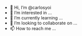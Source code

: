 - 👋 Hi, I’m @carlosyoi
- 👀 I’m interested in ...
- 🌱 I’m currently learning ...
- 💞️ I’m looking to collaborate on ...
- 📫 How to reach me ...

<!---
carlosyoi/carlosyoi is a ✨ special ✨ repository because its `README.md` (this file) appears on your GitHub profile.
You can click the Preview link to take a look at your changes.
--->
